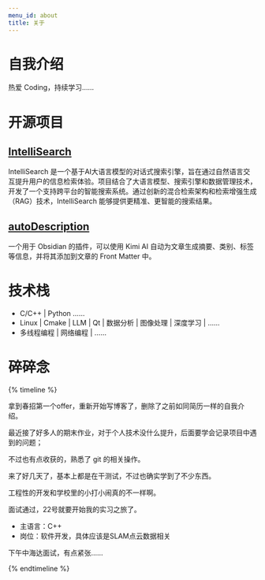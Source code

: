 ```yaml
---
menu_id: about
title: 关于
---
```

# 自我介绍

热爱 Coding，持续学习……

# 开源项目

## [IntelliSearch](https://github.com/FengEternity/IntelliSearch)

IntelliSearch 是一个基于AI大语言模型的对话式搜索引擎，旨在通过自然语言交互提升用户的信息检索体验。项目结合了大语言模型、搜索引擎和数据管理技术，开发了一个支持跨平台的智能搜索系统。通过创新的混合检索架构和检索增强生成（RAG）技术，IntelliSearch 能够提供更精准、更智能的搜索结果。

## [autoDescription](https://github.com/FengEternity/autoDescription)

一个用于 Obsidian 的插件，可以使用 Kimi AI 自动为文章生成摘要、类别、标签等信息，并将其添加到文章的 Front Matter 中。

# 技术栈

* C/C++ | Python ……
* Linux | Cmake | LLM | Qt | 数据分析 | 图像处理 | 深度学习 | ……
* 多线程编程 | 网络编程 | ……

# 碎碎念

{% timeline %}

<!-- node 2025 年 3 月 29 日 -->

拿到春招第一个offer，重新开始写博客了，删除了之前如同简历一样的自我介绍。

<!-- node 2024 年 7 月 2 日 -->

最近接了好多人的期末作业，对于个人技术没什么提升，后面要学会记录项目中遇到的问题；

不过也有点收获的，熟悉了 git 的相关操作。

<!-- node 2024 年 5 月 28 日 -->

来了好几天了，基本上都是在干测试，不过也确实学到了不少东西。

工程性的开发和学校里的小打小闹真的不一样啊。

<!-- node 2024 年 5 月 13 日 -->

面试通过，22号就要开始我的实习之旅了。

* 主语言：C++
* 岗位：软件开发，具体应该是SLAM点云数据相关

<!-- node 2024 年 5 月 9 日 -->

下午中海达面试，有点紧张……

{% endtimeline %}
